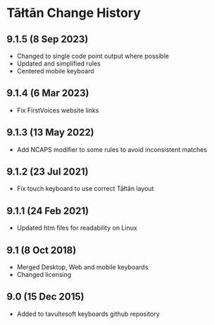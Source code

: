 Tāłtān Change History
============================
9.1.5 (8 Sep 2023)
-------------------
* Changed to single code point output where possible
* Updated and simplified rules
* Centered mobile keyboard

9.1.4 (6 Mar 2023)
-------------------
* Fix FirstVoices website links

9.1.3 (13 May 2022)
-------------------
* Add NCAPS modifier to some rules to avoid inconsistent matches

9.1.2 (23 Jul 2021)
-------------------
* Fix touch keyboard to use correct Tāłtān layout

9.1.1 (24 Feb 2021)
-------------------
* Updated htm files for readability on Linux

9.1 (8 Oct 2018)
-----------------
* Merged Desktop, Web and mobile keyboards
* Changed licensing

9.0 (15 Dec 2015)
-----------------

* Added to tavultesoft keyboards github repository
